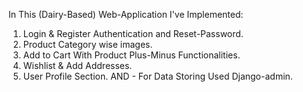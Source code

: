 In This (Dairy-Based) Web-Application I've Implemented:

1. Login & Register Authentication and Reset-Password.
2. Product Category wise images.
3. Add to Cart With Product Plus-Minus Functionalities.
4. Wishlist & Add Addresses.
5. User Profile Section.
AND - For Data Storing Used Django-admin.
